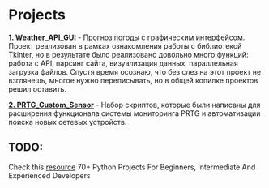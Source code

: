 # Projects

[**1. Weather_API_GUI**](https://github.com/devFF/FindJob/tree/main/Projects/Weather_API_GUI) - 
Прогноз погоды с графическим интерфейсом. Проект реализован в рамках ознакомления работы с библиотекой Tkinter, 
но в результате было реализовано довольно много функций: работа с API, парсинг сайта, визуализация данных, параллельная загрузка файлов. 
Спустя время осознаю, что без слез на этот проект не взглянешь, многое нужно переписывать, но в общей копилке проектов решил оставить.

[**2. PRTG_Custom_Sensor**](https://github.com/devFF/FindJob/tree/main/Projects/PRTG_Custom_Sensor) - 
Набор скриптов, которые были написаны для расширения функционала системы мониторинга PRTG и автоматизации поиска новых сетевых устройств. 

## TODO:
Check this [resource](https://www.theinsaneapp.com/2021/06/list-of-python-projects-with-source-code-and-tutorials.html)
70+ Python Projects For Beginners, Intermediate And Experienced Developers

